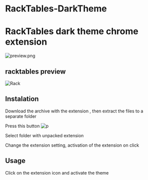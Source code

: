 # RackTables-DarkTheme

# RackTables dark theme chrome extension

![preview.png](ext "preview.png")

## racktables preview
![Rack](rack "rack.png")

## Instalation


Download the archive with the extension , then extract the files to a separate folder

Press this button
![p](1 "1.png")

Select folder with unpacked extension

Change the extension setting, activation of the extension on click

## Usage

Click on the extension icon and activate the theme
